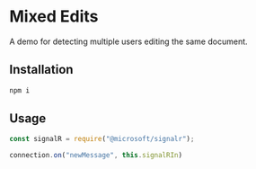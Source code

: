 # Mixed Edits

A demo for detecting multiple users editing the same document.

## Installation

```bash
npm i
```

## Usage

```javascript
const signalR = require("@microsoft/signalr");

connection.on("newMessage", this.signalRIn)
```
